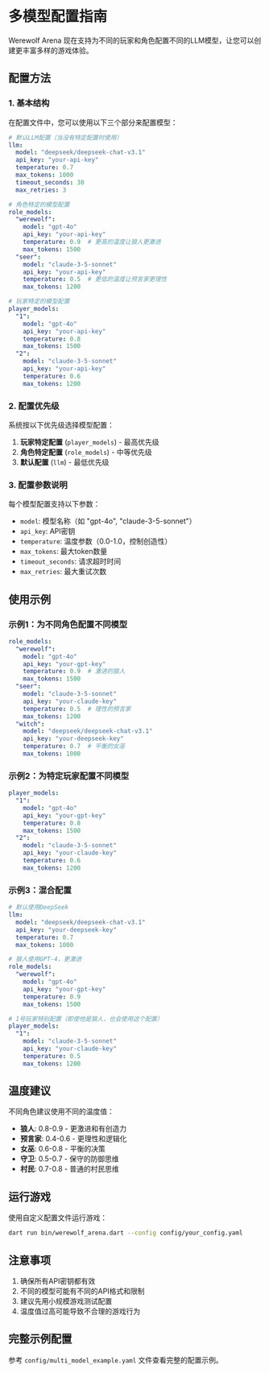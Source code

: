 # 多模型配置指南

Werewolf Arena 现在支持为不同的玩家和角色配置不同的LLM模型，让您可以创建更丰富多样的游戏体验。

## 配置方法

### 1. 基本结构

在配置文件中，您可以使用以下三个部分来配置模型：

```yaml
# 默认LLM配置（当没有特定配置时使用）
llm:
  model: "deepseek/deepseek-chat-v3.1"
  api_key: "your-api-key"
  temperature: 0.7
  max_tokens: 1000
  timeout_seconds: 30
  max_retries: 3

# 角色特定的模型配置
role_models:
  "werewolf":
    model: "gpt-4o"
    api_key: "your-api-key"
    temperature: 0.9  # 更高的温度让狼人更激进
    max_tokens: 1500
  "seer":
    model: "claude-3-5-sonnet"
    api_key: "your-api-key"
    temperature: 0.5  # 更低的温度让预言家更理性
    max_tokens: 1200

# 玩家特定的模型配置
player_models:
  "1":
    model: "gpt-4o"
    api_key: "your-api-key"
    temperature: 0.8
    max_tokens: 1500
  "2":
    model: "claude-3-5-sonnet"
    api_key: "your-api-key"
    temperature: 0.6
    max_tokens: 1200
```

### 2. 配置优先级

系统按以下优先级选择模型配置：

1. **玩家特定配置** (`player_models`) - 最高优先级
2. **角色特定配置** (`role_models`) - 中等优先级
3. **默认配置** (`llm`) - 最低优先级

### 3. 配置参数说明

每个模型配置支持以下参数：

- `model`: 模型名称（如 "gpt-4o", "claude-3-5-sonnet"）
- `api_key`: API密钥
- `temperature`: 温度参数（0.0-1.0，控制创造性）
- `max_tokens`: 最大token数量
- `timeout_seconds`: 请求超时时间
- `max_retries`: 最大重试次数

## 使用示例

### 示例1：为不同角色配置不同模型

```yaml
role_models:
  "werewolf":
    model: "gpt-4o"
    api_key: "your-gpt-key"
    temperature: 0.9  # 激进的狼人
    max_tokens: 1500
  "seer":
    model: "claude-3-5-sonnet"
    api_key: "your-claude-key"
    temperature: 0.5  # 理性的预言家
    max_tokens: 1200
  "witch":
    model: "deepseek/deepseek-chat-v3.1"
    api_key: "your-deepseek-key"
    temperature: 0.7  # 平衡的女巫
    max_tokens: 1000
```

### 示例2：为特定玩家配置不同模型

```yaml
player_models:
  "1":
    model: "gpt-4o"
    api_key: "your-gpt-key"
    temperature: 0.8
    max_tokens: 1500
  "2":
    model: "claude-3-5-sonnet"
    api_key: "your-claude-key"
    temperature: 0.6
    max_tokens: 1200
```

### 示例3：混合配置

```yaml
# 默认使用DeepSeek
llm:
  model: "deepseek/deepseek-chat-v3.1"
  api_key: "your-deepseek-key"
  temperature: 0.7
  max_tokens: 1000

# 狼人使用GPT-4，更激进
role_models:
  "werewolf":
    model: "gpt-4o"
    api_key: "your-gpt-key"
    temperature: 0.9
    max_tokens: 1500

# 1号玩家特别配置（即使他是狼人，也会使用这个配置）
player_models:
  "1":
    model: "claude-3-5-sonnet"
    api_key: "your-claude-key"
    temperature: 0.5
    max_tokens: 1200
```

## 温度建议

不同角色建议使用不同的温度值：

- **狼人**: 0.8-0.9 - 更激进和有创造力
- **预言家**: 0.4-0.6 - 更理性和逻辑化
- **女巫**: 0.6-0.8 - 平衡的决策
- **守卫**: 0.5-0.7 - 保守的防御思维
- **村民**: 0.7-0.8 - 普通的村民思维

## 运行游戏

使用自定义配置文件运行游戏：

```bash
dart run bin/werewolf_arena.dart --config config/your_config.yaml
```

## 注意事项

1. 确保所有API密钥都有效
2. 不同的模型可能有不同的API格式和限制
3. 建议先用小规模游戏测试配置
4. 温度值过高可能导致不合理的游戏行为

## 完整示例配置

参考 `config/multi_model_example.yaml` 文件查看完整的配置示例。